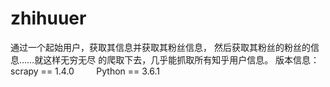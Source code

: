 # zhihuuer
通过一个起始用户，获取其信息并获取其粉丝信息，
然后获取其粉丝的粉丝的信息……就这样无穷无尽
的爬取下去，几乎能抓取所有知乎用户信息。
版本信息：scrapy == 1.4.0
         Python == 3.6.1

